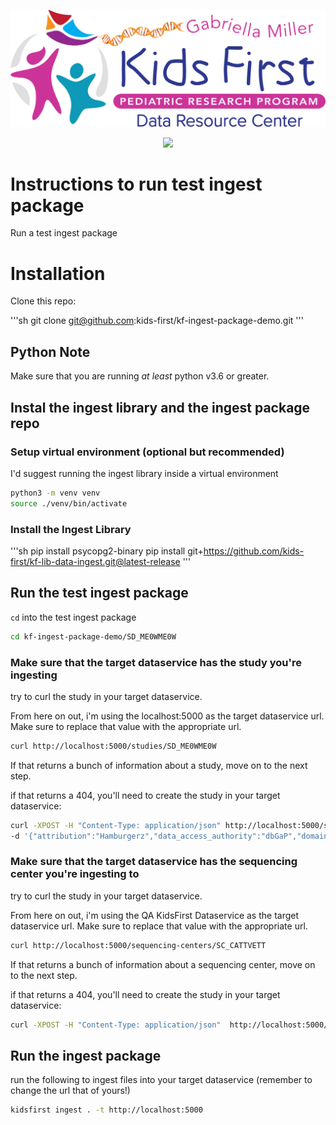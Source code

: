 <p align="center">
  <img src="docs/kids_first_logo.svg" alt="Kids First repository logo" width="660px" />
</p>
<p align="center">
  <a href="https://github.com/kids-first/kf-template-repo/blob/master/LICENSE"><img src="https://img.shields.io/github/license/kids-first/kf-template-repo.svg?style=for-the-badge"></a>
</p>

# Instructions to run test ingest package

Run a test ingest package

# Installation

Clone this repo:

'''sh
git clone git@github.com:kids-first/kf-ingest-package-demo.git
'''

## Python Note

Make sure that you are running *at least* python v3.6 or greater.

## Instal the ingest library and the ingest package repo

### Setup virtual environment (optional but recommended)

I'd suggest running the ingest library inside a virtual environment

```sh
python3 -m venv venv
source ./venv/bin/activate
```

### Install the Ingest Library
<!-- markdownlint-disable MD034 -->
'''sh
pip install psycopg2-binary
pip install git+https://github.com/kids-first/kf-lib-data-ingest.git@latest-release
'''
<!-- markdownlint-enable MD034 -->

## Run the test ingest package

`cd` into the test ingest package

```sh
cd kf-ingest-package-demo/SD_ME0WME0W
```

### Make sure that the target dataservice has the study you're ingesting

try to curl the study in your target dataservice.

From here on out, i'm using the localhost:5000 as the target
dataservice url. Make sure to replace that value with the appropriate url.

```sh
curl http://localhost:5000/studies/SD_ME0WME0W 
```

If that returns a bunch of information about a study, move on to the next step.

if that returns a 404, you'll need to create the study in your target
dataservice:

```sh
curl -XPOST -H "Content-Type: application/json" http://localhost:5000/studies \ 
-d '{"attribution":"Hamburgerz","data_access_authority":"dbGaP","domain":"OTHER","external_id":"CHEEZBURGER","kf_id":"SD_ME0WME0W","name":"Mr. Meows Memorable Meme Emporium \ud83d\uddbc","program":"MEOW","release_status":null,"short_code":"MEOW-MEOW","short_name":"Cat Pics","version":"PLZ","visible":true}'
```

### Make sure that the target dataservice has the sequencing center you're ingesting to

try to curl the study in your target dataservice.

From here on out, i'm using the QA KidsFirst Dataservice as the target
dataservice url. Make sure to replace that value with the appropriate url.

```sh
curl http://localhost:5000/sequencing-centers/SC_CATTVETT 
```

If that returns a bunch of information about a sequencing center, move on to
the next step.

if that returns a 404, you'll need to create the study in your target
dataservice:

```sh
curl -XPOST -H "Content-Type: application/json"  http://localhost:5000/sequencing-centers -d '{"kf_id":"SC_CATTVETT", "name":"Feline Diagnostics", "visible": "True"}'
```

## Run the ingest package

run the following to ingest files into your target dataservice (remember to
change the url that of yours!)

```sh
kidsfirst ingest . -t http://localhost:5000
```
